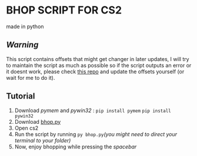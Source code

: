 # BHOP SCRIPT FOR CS2
made in python

## _Warning_
This script contains offsets that might get changer in later updates, I will try to maintain the script as much as possible so if the script outputs an error or it doesnt work, please check [this repo](https://github.com/a2x/cs2-dumper/blob/main/output/offsets.cs) and update the offsets yourself (or wait for me to do it).

## Tutorial
1. Download _pymem_ and _pywin32_ : 
   ``` pip install pymem ```
   ``` pip install pywin32 ```
2. Download [bhop.py](https://github.com/mybRset/bhop-in-python/blob/main/bhop.py)
3. Open cs2
4. Run the script by running ``` py bhop.py ```_(you might need to direct your terminal to your folder)_
5. Now, enjoy bhopping while pressing the _spacebar_
